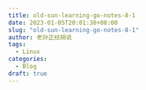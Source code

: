 ```yaml
---
title: old-sun-learning-go-notes-8-1
date: 2023-01-05T20:01:38+08:00
slug: "old-sun-learning-go-notes-8-1"
author: 老孙正经胡说
tags:
  - Linux
categories:
  - Blog
draft: true
---
```


